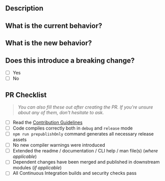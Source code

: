 ## Description
<!-- Describe the big picture of your changes here. If it fixes a bug or resolves a feature request, be sure to link to that issue. -->

## What is the current behavior?
<!-- Describe the current behavior that you are modifying. -->


## What is the new behavior?
<!-- Describe the behavior or changes that are being added by this PR. -->

## Does this introduce a breaking change?

* [ ] Yes
* [ ] No

## PR Checklist

> _You can also fill these out after creating the PR. If you're unsure about any of them, don't hesitate to ask._

* [ ] Read the [Contribution Guidelines](https://github.com/theonethread/.github/blob/master/.github/contributing.md "Open")
* [ ] Code compiles correctly both in `debug` and `release` mode
* [ ] `npm run prepublishOnly` command generates all necessary release assets
* [ ] No new compiler warnings were introduced 
* [ ] Extended the readme / documentation / CLI help / man file(s) (_where applicable_)
* [ ] Dependent changes have been merged and published in downstream modules (_if applicable_)
* [ ] All Continuous Integration builds and security checks pass
